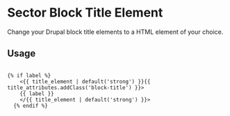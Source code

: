 # Sector Block Title Element

Change your Drupal block title elements to a HTML element of your choice.

## Usage

```block.html.twig

{% if label %}
    <{{ title_element | default('strong') }}{{ title_attributes.addClass('block-title') }}>
    {{ label }}
    </{{ title_element | default('strong') }}>
  {% endif %}

```